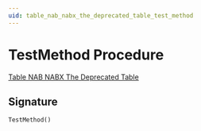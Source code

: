 ```yaml
---
uid: table_nab_nabx_the_deprecated_table_test_method
---
```

# <a name="test_method"></a>TestMethod Procedure

[Table NAB NABX The Deprecated Table](index.md)

## <a name="signature"></a>Signature

```al
TestMethod()
```
